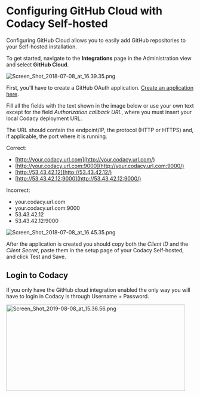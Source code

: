# Configuring GitHub Cloud with Codacy Self-hosted

Configuring GitHub Cloud allows you to easily add GitHub repositories to your Self-hosted installation.

To get started, navigate to the **Integrations** page in the Administration view and select **GitHub Cloud**.

![Screen_Shot_2018-07-08_at_16.39.35.png](/images/Screen_Shot_2018-07-08_at_16.39.35.png)

First, you'll have to create a GitHub OAuth application. [Create an application here](https://github.com/settings/applications/new).

Fill all the fields with the text shown in the image below or use your own text except for the field _Authorization callback URL_, where you must insert your local Codacy deployment URL.

The URL should contain the endpoint/IP, the protocol (HTTP or HTTPS) and, if applicable, the port where it is running.

Correct:

-   [http://your.codacy.url.com](http://your.codacy.url.com/)
-   [http://your.codacy.url.com:9000](http://your.codacy.url.com:9000/)
-   [http://53.43.42.12](http://53.43.42.12/)
-   [http://53.43.42.12:9000](http://53.43.42.12:9000/)

Incorrect:

-   your.codacy.url.com
-   your.codacy.url.com:9000
-   53.43.42.12
-   53.43.42.12:9000

![Screen_Shot_2018-07-08_at_16.45.35.png](/images/Screen_Shot_2018-07-08_at_16.45.35.png)

After the application is created you should copy both the _Client ID_ and the _Client Secret_, paste them in the setup page of your Codacy Self-hosted, and click Test and Save.

## Login to Codacy

If you only have the GitHub cloud integration enabled the only way you will have to login in Codacy is through Username + Password.

<img src="/images/Screen_Shot_2019-08-08_at_15.36.56.png" width="479" height="231" alt="Screen_Shot_2019-08-08_at_15.36.56.png" /> 
